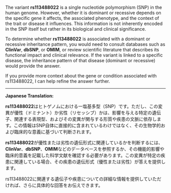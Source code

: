 The variant **rs113488022** is a single nucleotide polymorphism (SNP) in the human genome. However, whether it is dominant or recessive depends on the specific gene it affects, the associated phenotype, and the context of the trait or disease it influences. This information is not inherently encoded in the SNP itself but rather in its biological and clinical significance.

To determine whether **rs113488022** is associated with a dominant or recessive inheritance pattern, you would need to consult databases such as **ClinVar**, **dbSNP**, or **OMIM**, or review scientific literature that describes its functional impact and clinical relevance. If the variant is linked to a specific disease, the inheritance pattern of that disease (dominant or recessive) would provide the answer.

If you provide more context about the gene or condition associated with rs113488022, I can help refine the answer further.

---

**Japanese Translation:**

**rs113488022**はヒトゲノムにおける一塩基多型（SNP）です。ただし、この変異が優性（ドミナント）か劣性（リセッシブ）かは、影響を与える特定の遺伝子、関連する表現型、およびその変異が関与する形質や疾患の文脈に依存します。この情報はSNP自体に直接的に含まれているわけではなく、その生物学的および臨床的な意義に基づいて判断されます。

**rs113488022**が優性または劣性の遺伝形式に関連しているかを判断するには、**ClinVar**、**dbSNP**、**OMIM**などのデータベースを参照するか、その機能的影響や臨床的意義を記載した科学文献を確認する必要があります。この変異が特定の疾患に関連している場合、その疾患の遺伝形式（優性または劣性）が答えを提供します。

rs113488022に関連する遺伝子や疾患についての詳細な情報を提供していただければ、さらに具体的な回答をお伝えできます。